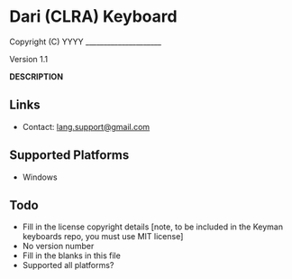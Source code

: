 Dari (CLRA) Keyboard
=====================

Copyright (C) YYYY _____________________

Version 1.1

__DESCRIPTION__

Links
-----

 * Contact:  lang.support@gmail.com

Supported Platforms
-------------------
 * Windows


Todo
----

 * Fill in the license copyright details [note, to be included in the Keyman keyboards repo, you must use MIT license]
 * No version number
 * Fill in the blanks in this file
 * Supported all platforms?
 